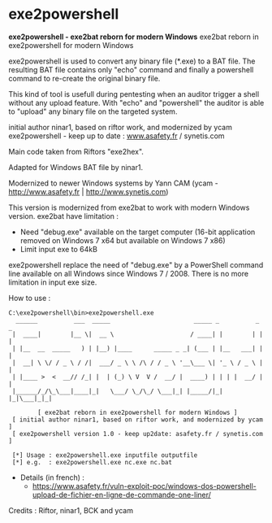 # exe2powershell
**exe2powershell - exe2bat reborn for modern Windows**
exe2bat reborn in exe2powershell for modern Windows

exe2powershell is used to convert any binary file (*.exe) to a BAT file.
The resulting BAT file contains only "echo" command and finally a powershell command to re-create the original binary file.

This kind of tool is usefull during pentesting when an auditor trigger a shell without any upload feature. With "echo" and "powershell" the auditor is able to "upload" any binary file on the targeted system.

initial author ninar1, based on riftor work, and modernized by ycam
exe2powershell - keep up to date : www.asafety.fr / synetis.com
         
Main code taken from Riftors "exe2hex".

Adapted for Windows BAT file by ninar1.

Modernized to newer Windows systems by Yann CAM (ycam - http://www.asafety.fr | http://www.synetis.com)

This version is modernized from exe2bat to work with modern Windows version.
exe2bat have limitation :
* Need "debug.exe" available on the target computer (16-bit application removed on Windows 7 x64 but available on Windows 7 x86)
* Limit input exe to 64kB

exe2powershell replace the need of "debug.exe" by a PowerShell command line available on all Windows since Windows 7 / 2008.
There is no more limitation in input exe size.

How to use :

```shell
C:\exe2powershell\bin>exe2powershell.exe
  ______          ___  _____                       _____ _          _ _
 |  ____|        |__ \|  __ \                     / ____| |        | | |
 | |__  __  _____   ) | |__) |____      _____ _ _| (___ | |__   ___| | |
 |  __| \ \/ / _ \ / /|  ___/ _ \ \ /\ / / _ \ '__\___ \| '_ \ / _ \ | |
 | |____ >  <  __// /_| |  | (_) \ V  V /  __/ |  ____) | | | |  __/ | |
 |______/_/\_\___|____|_|   \___/ \_/\_/ \___|_| |_____/|_| |_|\___|_|_|

        [ exe2bat reborn in exe2powershell for modern Windows ]
 [ initial author ninar1, based on riftor work, and modernized by ycam ]
 [ exe2powershell version 1.0 - keep up2date: asafety.fr / synetis.com ]

 [*] Usage : exe2powershell.exe inputfile outputfile
 [*] e.g.  : exe2powershell.exe nc.exe nc.bat
```

* Details (in french) :
    * https://www.asafety.fr/vuln-exploit-poc/windows-dos-powershell-upload-de-fichier-en-ligne-de-commande-one-liner/

Credits : Riftor, ninar1, BCK and ycam
